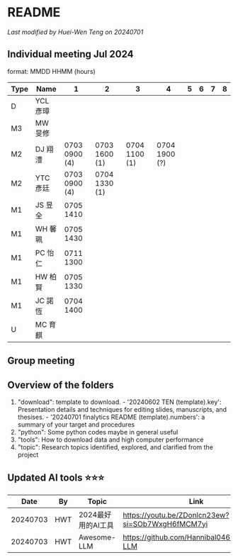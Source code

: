 # README

*Last modified by Huei-Wen Teng on 20240701*

## Individual meeting Jul 2024 


format: MMDD HHMM (hours)

|Type|Name| 1| 2| 3| 4| 5|6 | 7|8|
|--|---|--|--|--|--|--|--|--|--|
|D|YCL 彥璋| 
|M3|MW 旻修| 
|M2|DJ 翔澧| 0703 0900 (4) | 0703 1600 (1)| 0704 1100 (1) | 0704 1900 (?) |
|M2|YTC 彥廷|  0703 0900 (4)| 0704 1330 (1)|
|M1| JS 昱全| 0705 1410
|M1| WH 馨珮| 0705 1430
|M1| PC 怡仁| 0711 1300 | 
|M1| HW 柏賢| 0705 1330 |
|M1| JC 諾恆 | 0704 1400|
|U | MC 育麒|



## Group meeting 


## Overview of the folders

1. "download": template to download.
          - '20240602 TEN (template).key': Presentation details and techniques for editing slides, manuscripts, and thesises.
          - '20240701 finalytics README (template).numbers': a summary of your target and procedures 
2. "python": Some python codes maybe in general useful
3. "tools": How to download data and high computer performance
4. "topic": Research topics identified, explored, and clarified from the project


## Updated AI tools ⭐⭐⭐

|Date | By| Topic   | Link|
|--|---|---|--|
|20240703| HWT | 2024最好用的AI工具 | https://youtu.be/ZDonlcn23ew?si=SOb7WxgH6fMCM7yi| 
|20240703| HWT | Awesome-LLM | https://github.com/Hannibal046/Awesome-LLM|

 




